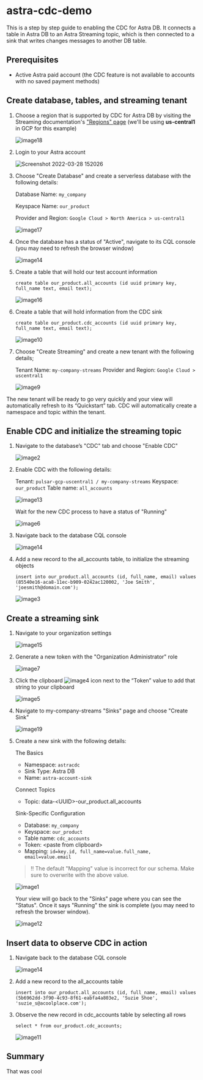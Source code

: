 # astra-cdc-demo

This is a step by step guide to enabling the CDC for Astra DB. It connects a table in Astra DB to an Astra Streaming topic, which is then connected to a sink that writes changes messages to another DB table.

## Prerequisites

- Active Astra paid account (the CDC feature is not available to accounts with no saved payment methods)

## Create database, tables, and streaming tenant

1. Choose a region that is supported by CDC for Astra DB by visiting the Streaming documentation's ["Regions" page](https://docs.datastax.com/en/astra-streaming/docs/astream-regions.html) (we'll be using **us-central1** in GCP for this example)

    ![image18](https://user-images.githubusercontent.com/16946028/160468872-d04619f4-8c7f-4315-b673-5d0eb425d47e.png)

1. Login to your Astra account

    ![Screenshot 2022-03-28 152026](https://user-images.githubusercontent.com/16946028/160471085-86edcc64-639f-4395-83b2-9098f2be7d00.png)

3. Choose "Create Database" and create a serverless database with the following details:

    Database Name: `my_company`
    
    Keyspace Name: `our_product`
    
    Provider and Region: `Google Cloud > North America > us-central1`

    ![image17](https://user-images.githubusercontent.com/16946028/160468967-6b54a8a5-2ac9-4798-95eb-5121e6012ee6.png)

1. Once the database has a status of "Active", navigate to its CQL console (you may need to refresh the browser window)

    ![image14](https://user-images.githubusercontent.com/16946028/160469251-eb7bd2eb-c2a9-495c-a2bc-2d57c212316f.png)

1. Create a table that will hold our test account information

    ```
    create table our_product.all_accounts (id uuid primary key, full_name text, email text);
    ```

    ![image16](https://user-images.githubusercontent.com/16946028/160469384-2ee2128e-2666-46fb-bf69-d54da56690b4.png)

1. Create a table that will hold information from the CDC sink

    ```
    create table our_product.cdc_accounts (id uuid primary key, full_name text, email text);
    ```

    ![image10](https://user-images.githubusercontent.com/16946028/160469403-64d0f820-74d7-4d4d-831e-5bd5b5b1a6d5.png)

1. Choose "Create Streaming" and create a new tenant with the following details;

    Tenant Name: `my-company-streams`
    Provider and Region: `Google Cloud > uscentral1`

    ![image9](https://user-images.githubusercontent.com/16946028/160469465-829a24cb-312a-4248-963d-ea3b22116add.png)

The new tenant will be ready to go very quickly and your view will automatically refresh to its “Quickstart” tab. CDC will automatically create a namespace and topic within the tenant.

## Enable CDC and initialize the streaming topic

1. Navigate to the database’s "CDC" tab and choose "Enable CDC"

    ![image2](https://user-images.githubusercontent.com/16946028/160469556-940760e0-9ebf-43ae-baba-b18e262a6594.png)

1. Enable CDC with the following details:

    Tenant: `pulsar-gcp-uscentral1 / my-company-streams`
    Keyspace: `our_product`
    Table name: `all_accounts`

    ![image13](https://user-images.githubusercontent.com/16946028/160469581-47f9772d-d624-4495-91e9-39edffb05cea.png)

    Wait for the new CDC process to have a status of "Running"

    ![image6](https://user-images.githubusercontent.com/16946028/160469636-0330efbd-708d-4f0e-bac3-af89cfe3a2c9.png)

1. Navigate back to the database CQL console 

    ![image14](https://user-images.githubusercontent.com/16946028/160469251-eb7bd2eb-c2a9-495c-a2bc-2d57c212316f.png)

1. Add a new record to the all_accounts table, to initialize the streaming objects

    ```
    insert into our_product.all_accounts (id, full_name, email) values (85540e16-aca8-11ec-b909-0242ac120002, 'Joe Smith', 'joesmith@domain.com');
    ```

    ![image3](https://user-images.githubusercontent.com/16946028/160469791-b528c9d4-8c47-4f25-900d-d356ac554c92.png)

## Create a streaming sink

1. Navigate to your organization settings

    ![image15](https://user-images.githubusercontent.com/16946028/160469843-45a812ee-e336-472f-8e42-733b24552f8d.png)

1. Generate a new token with the "Organization Administrator" role

    ![image7](https://user-images.githubusercontent.com/16946028/160470699-808ae7d4-0a1e-47a6-9ea6-a14ab5e18527.png)

1. Click the clipboard ![image4](https://user-images.githubusercontent.com/16946028/160470766-ef040ba0-e437-438f-8e37-be64b72c57c1.png) icon next to the “Token” value to add that string to your clipboard

    ![image5](https://user-images.githubusercontent.com/16946028/160469936-be3c5f31-293a-4050-925e-c8eb4a38c6b5.png)

1. Navigate to my-company-streams "Sinks" page and choose "Create Sink"

    ![image19](https://user-images.githubusercontent.com/16946028/160469996-0acccca4-d6d1-46a9-bb8f-ab765702cba8.png)

1. Create a new sink with the following details:

    The Basics
    - Namespace: `astracdc`
    - Sink Type: Astra DB
    - Name: `astra-account-sink`

    Connect Topics
    - Topic: data-&lt;UUID>-our_product.all_accounts

    Sink-Specific Configuration
    - Database: `my_company`
    - Keyspace: `our_product`
    - Table name: `cdc_accounts`
    - Token: &lt;paste from clipboard>
    - Mapping: `id=key.id, full_name=value.full_name, email=value.email`

    > !! The default "Mapping" value is incorrect for our schema. Make sure to overwrite with the above value.


    ![image1](https://user-images.githubusercontent.com/16946028/160470132-141d5fab-db5e-45c7-b6a9-c1f83f3bbcbe.png)

	Your view will go back to the "Sinks" page where you can see the "Status". Once it says "Running" the sink is complete (you may need to refresh the browser window).

    ![image12](https://user-images.githubusercontent.com/16946028/160470291-41cc67ba-0f60-4d91-bfa8-4838e2b14330.png)

## Insert data to observe CDC in action

1. Navigate back to the database CQL console 

    ![image14](https://user-images.githubusercontent.com/16946028/160469251-eb7bd2eb-c2a9-495c-a2bc-2d57c212316f.png)

1. Add a new record to the all_accounts table

    `insert into our_product.all_accounts (id, full_name, email) values (5b6962dd-3f90-4c93-8f61-eabfa4a803e2, 'Suzie Shoe', 'suzie_s@acoolplace.com');`

1. Observe the new record in cdc_accounts table by selecting all rows

    `select * from our_product.cdc_accounts;`

    ![image11](https://user-images.githubusercontent.com/16946028/160470454-7b143f63-f59f-4385-9028-013ea796923b.png)

## Summary

That was cool

